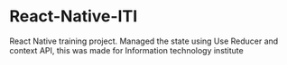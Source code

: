 # React-Native-ITI
React Native training project. Managed the state using Use Reducer and context API, this was made for Information technology institute 
